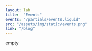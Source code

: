 ```yaml
---
layout: lab
title:  "Events"
events: "/partials/events.liquid"
src: "/assets/img/static/events.png"
link: "/blog"
---
```

empty